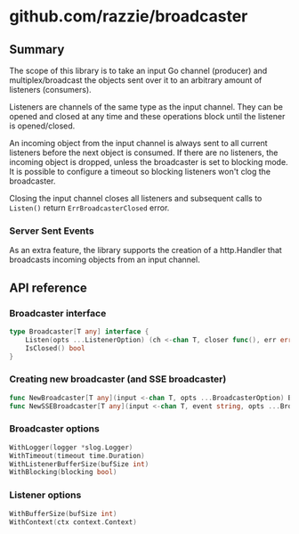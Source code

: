 # github.com/razzie/broadcaster

## Summary
The scope of this library is to take an input Go channel (producer) and multiplex/broadcast the objects sent over it to an arbitrary amount of listeners (consumers).

Listeners are channels of the same type as the input channel. They can be opened and closed at any time and these operations block until the listener is opened/closed.

An incoming object from the input channel is always sent to all current listeners before the next object is consumed. If there are no listeners, the incoming object is dropped, unless the broadcaster is set to blocking mode. It is possible to configure a timeout so blocking listeners won't clog the broadcaster.

Closing the input channel closes all listeners and subsequent calls to ``Listen()`` return ``ErrBroadcasterClosed`` error.

### Server Sent Events
As an extra feature, the library supports the creation of a http.Handler that broadcasts incoming objects from an input channel.

## API reference
### Broadcaster interface
```go
type Broadcaster[T any] interface {
	Listen(opts ...ListenerOption) (ch <-chan T, closer func(), err error)
	IsClosed() bool
}
```

### Creating new broadcaster (and SSE broadcaster)
```go
func NewBroadcaster[T any](input <-chan T, opts ...BroadcasterOption) Broadcaster[T]
func NewSSEBroadcaster[T any](input <-chan T, event string, opts ...BroadcasterOption) http.Handler
```

### Broadcaster options
```go
WithLogger(logger *slog.Logger)
WithTimeout(timeout time.Duration)
WithListenerBufferSize(bufSize int)
WithBlocking(blocking bool)
```

### Listener options
```go
WithBufferSize(bufSize int)
WithContext(ctx context.Context)
```

